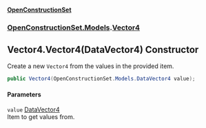 #### [OpenConstructionSet](index.md 'index')
### [OpenConstructionSet.Models](index.md#OpenConstructionSet_Models 'OpenConstructionSet.Models').[Vector4](zA17UDSwA7W6ghyYo5XyCQ.md 'OpenConstructionSet.Models.Vector4')
## Vector4.Vector4(DataVector4) Constructor
Create a new `Vector4` from the values in the provided item.  
```csharp
public Vector4(OpenConstructionSet.Models.DataVector4 value);
```
#### Parameters
<a name='OpenConstructionSet_Models_Vector4_Vector4(OpenConstructionSet_Models_DataVector4)_value'></a>
`value` [DataVector4](uE+cMOC4LnTCagV6gqV70A.md 'OpenConstructionSet.Models.DataVector4')  
Item to get values from.
  
